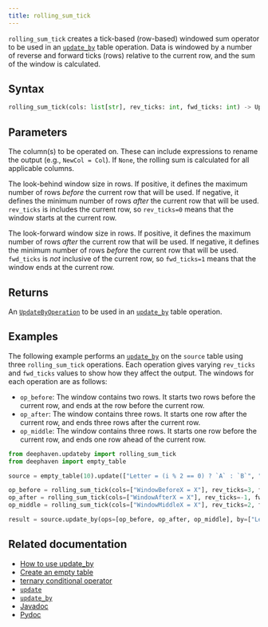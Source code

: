 ```yaml
---
title: rolling_sum_tick
---
```


`rolling_sum_tick` creates a tick-based (row-based) windowed sum operator to be used in an [`update_by`](./updateBy.md) table operation. Data is windowed by a number of reverse and forward ticks (rows) relative to the current row, and the sum of the window is calculated.

## Syntax

```python syntax
rolling_sum_tick(cols: list[str], rev_ticks: int, fwd_ticks: int) -> UpdateByOperation
```

## Parameters

<ParamTable>
<Param name="cols" type="list[str]">

The column(s) to be operated on. These can include expressions to rename the output (e.g., `NewCol = Col`). If `None`, the rolling sum is calculated for all applicable columns.

</Param>
<Param name="rev_ticks" type="int">

The look-behind window size in rows. If positive, it defines the maximum number of rows _before_ the current row that will be used. If negative, it defines the minimum number of rows _after_ the current row that will be used. `rev_ticks` is includes the current row, so `rev_ticks=0` means that the window starts at the current row.

</Param>
<Param name="fwd_ticks" type="int">

The look-forward window size in rows. If positive, it defines the maximum number of rows _after_ the current row that will be used. If negative, it defines the minimum number of rows _before_ the current row that will be used. `fwd_ticks` is _not_ inclusive of the current row, so `fwd_ticks=1` means that the window ends at the current row.

</Param>
</ParamTable>

## Returns

An [`UpdateByOperation`](./updateBy.md#parameters) to be used in an [`update_by`](./updateBy.md) table operation.

## Examples

The following example performs an [`update_by`](./updateBy.md) on the `source` table using three `rolling_sum_tick` operations. Each operation gives varying `rev_ticks` and `fwd_ticks` values to show how they affect the output. The windows for each operation are as follows:

- `op_before`: The window contains two rows. It starts two rows before the current row, and ends at the row before the current row.
- `op_after`: The window contains three rows. It starts one row after the current row, and ends three rows after the current row.
- `op_middle`: The window contains three rows. It starts one row before the current row, and ends one row ahead of the current row.

```python order=source,result
from deephaven.updateby import rolling_sum_tick
from deephaven import empty_table

source = empty_table(10).update(["Letter = (i % 2 == 0) ? `A` : `B`", "X = i"])

op_before = rolling_sum_tick(cols=["WindowBeforeX = X"], rev_ticks=3, fwd_ticks=-1)
op_after = rolling_sum_tick(cols=["WindowAfterX = X"], rev_ticks=-1, fwd_ticks=3)
op_middle = rolling_sum_tick(cols=["WindowMiddleX = X"], rev_ticks=2, fwd_ticks=1)

result = source.update_by(ops=[op_before, op_after, op_middle], by=["Letter"])
```

## Related documentation

- [How to use update_by](../../../how-to-guides/use-update-by.md)
- [Create an empty table](../../../how-to-guides/new-and-empty-table.md#empty_table)
- [ternary conditional operator](../../../how-to-guides/ternary-if-how-to.md)
- [`update`](../select/update.md)
- [`update_by`](./updateBy.md)
- [Javadoc](https://deephaven.io/core/javadoc/io/deephaven/api/updateby/UpdateByOperation.html#RollingSum(long,long,java.lang.String...))
- [Pydoc](/core/pydoc/code/deephaven.updateby.html#deephaven.updateby.rolling_sum_tick)
